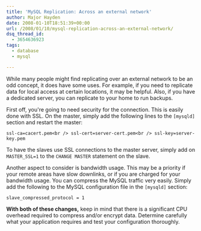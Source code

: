 ```yaml
---
title: 'MySQL Replication: Across an external network'
author: Major Hayden
date: 2008-01-10T18:51:39+00:00
url: /2008/01/10/mysql-replication-across-an-external-network/
dsq_thread_id:
  - 3654636923
tags:
  - database
  - mysql

---
```

While many people might find replicating over an external network to be an odd concept, it does have some uses. For example, if you need to replicate data for local access at certain locations, it may be helpful. Also, if you have a dedicated server, you can replicate to your home to run backups.

First off, you're going to need security for the connection. This is easily done with SSL. On the master, simply add the following lines to the `[mysqld]` section and restart the master:

`ssl-ca=cacert.pem<br />
ssl-cert=server-cert.pem<br />
ssl-key=server-key.pem`

To have the slaves use SSL connections to the master server, simply add on `MASTER_SSL=1` to the `CHANGE MASTER` statement on the slave.

Another aspect to consider is bandwidth usage. This may be a priority if your remote areas have slow downlinks, or if you are charged for your bandwidth usage. You can compress the MySQL traffic very easily. Simply add the following to the MySQL configuration file in the `[mysqld]` section:

`slave_compressed_protocol = 1`

**With both of these changes,** keep in mind that there is a significant CPU overhead required to compress and/or encrypt data. Determine carefully what your application requires and test your configuration thoroughly.
